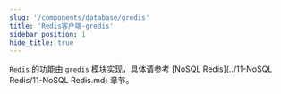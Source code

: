 ```yaml
---
slug: '/components/database/gredis'
title: 'Redis客户端-gredis'
sidebar_position: 1
hide_title: true
---
```


`Redis` 的功能由 `gredis` 模块实现，具体请参考 [NoSQL Redis](../11-NoSQL Redis/11-NoSQL Redis.md) 章节。